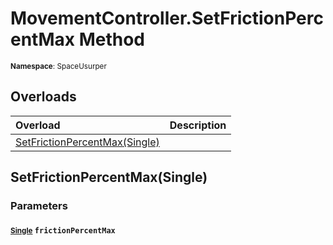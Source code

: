 # MovementController.SetFrictionPercentMax Method

<small>**Namespace**: SpaceUsurper</small>

## Overloads

<div markdown="1" class="member-table">

| Overload | Description |
| :------- | ----------- |
| [SetFrictionPercentMax(Single)](#Single_) |  | 

</div>

## SetFrictionPercentMax(Single)
### Parameters
#### <small>[Single](https://docs.microsoft.com/en-us/dotnet/api/system.single?view=netframework-4.5)</small> `frictionPercentMax`

